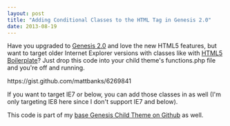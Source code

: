```yaml
---
layout: post
title: "Adding Conditional Classes to the HTML Tag in Genesis 2.0"
date: 2013-08-19
---
```


<p>Have you upgraded to <a href="http://my.studiopress.com/themes/genesis/">Genesis 2.0</a> and love the new HTML5 features, but want to target older Internet Explorer versions with classes like with <a href="http://html5boilerplate.com/">HTML5 Boilerplate</a>? Just drop this code into your child theme's functions.php file and you're off and running.</p>
<p>https://gist.github.com/mattbanks/6269841</p>
<p>If you want to target IE7 or below, you can add those classes in as well (I'm only targeting IE8 here since I don't support IE7 and below).</p>
<p>This code is part of my <a href="https://github.com/mattbanks/Genesis-Starter-Child-Theme">base Genesis Child Theme on Github</a> as well.</p>
